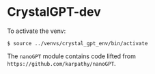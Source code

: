 CrystalGPT-dev
==============

To activate the venv:
```
$ source ../venvs/crystal_gpt_env/bin/activate
```

The `nanoGPT` module contains code lifted from `https://github.com/karpathy/nanoGPT`. 

